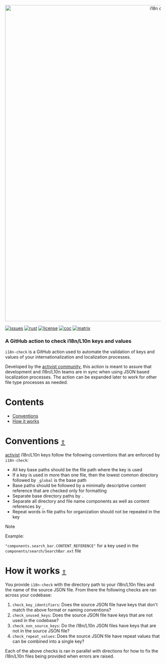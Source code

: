 <div align="center">
  <a href="https://github.com/activist-org/i18n-check-action"><img src="https://raw.githubusercontent.com/activist-org/i18n-check-action/main/.github/resources/i18nCheckGitHubBanner.png" width=1024 alt="i18n check logo"></a>
</div>

[![issues](https://img.shields.io/github/issues/activist-org/i18n-check-action?label=%20&logo=github)](https://github.com/activist-org/i18n-check-action/issues)
[![rust](https://img.shields.io/badge/Rust%201.75-CE412B.svg?logo=rust&logoColor=ffffff)](#tech-stack)
[![license](https://img.shields.io/github/license/activist-org/i18n-check-action.svg?label=%20)](https://github.com/activist-org/i18n-check-action/blob/main/LICENSE.txt)
[![coc](https://img.shields.io/badge/Contributor%20Covenant-ff69b4.svg)](https://github.com/activist-org/i18n-check-action/blob/main/.github/CODE_OF_CONDUCT.md)
[![matrix](https://img.shields.io/badge/Matrix-000000.svg?logo=matrix&logoColor=ffffff)](https://matrix.to/#/#activist_community:matrix.org)

### A GitHub action to check i18n/L10n keys and values

`i18n-check` is a GitHub action used to automate the validation of keys and values of your internationalization and localization processes.

Developed by the [activist community](https://github.com/activist-org), this action is meant to assure that development and i18n/L10n teams are in sync when using JSON based localization processes. The action can be expanded later to work for other file type processes as needed.

<a id="contents"></a>

# **Contents**

- [Conventions](#contentions)
- [How it works](#how-it-works)

<a id="conventions"></a>

# Conventions [`⇧`](#contents)

[activist](https://github.com/activist-org/activist) i18n/L10n keys follow the following conventions that are enforced by `i18n-check`:

- All key base paths should be the file path where the key is used
- If a key is used in more than one file, then the lowest common directory followed by `_global` is the base path
- Base paths should be followed by a minimally descriptive content reference that are checked only for formatting
- Separate base directory paths by `.`
- Separate all directory and file name components as well as content references by `_`
- Repeat words in file paths for organization should not be repeated in the key

> [!NOTE]
> Example:
>
> `"components.search_bar.CONTENT_REFERENCE"` for a key used in the `components/search/SearchBar.ext` file

<a id="how-it-works"></a>

# How it works [`⇧`](#contents)

You provide `i18n-check` with the directory path to your i18n/L10n files and the name of the source JSON file. From there the following checks are ran across your codebase:

1. `check_key_identifiers`: Does the source JSON file have keys that don't match the above format or naming conventions?
2. `check_unused_keys`: Does the source JSON file have keys that are not used in the codebase?
3. `check_non_source_keys`: Do the i18n/L10n JSON files have keys that are not in the source JSON file?
4. `check_repeat_values`: Does the source JSON file have repeat values that can be combined into a single key?

Each of the above checks is ran in parallel with directions for how to fix the i18n/L10n files being provided when errors are raised.
